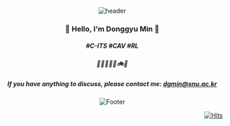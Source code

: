 <div align="center">

![header](https://capsule-render.vercel.app/api?type=waving&color=auto&height=100&section=header&customColorList=9)
### 👋 Hello, I'm Donggyu Min 👋
  
##### #C-ITS #CAV #RL
##### 🚗🚐🚌🚅🛴🚲🚶‍
##### If you have anything to discuss, please contact me: dgmin@snu.ac.kr

![Footer](https://capsule-render.vercel.app/api?type=waving&color=auto&height=100&section=footer&customColorList=9)

</div>

<div align="right">
  
[![Hits](https://hits.seeyoufarm.com/api/count/incr/badge.svg?url=https%3A%2F%2Fgithub.com%2Fdonggyumin-engr&count_bg=%232A55FF&title_bg=%23000000&icon=github.svg&icon_color=%23E7E7E7&title=Today&edge_flat=false)](https://hits.seeyoufarm.com)
  
</div>
